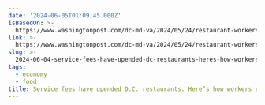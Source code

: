 ```yaml
---
date: '2024-06-05T01:09:45.000Z'
isBasedOn: >-
  https://www.washingtonpost.com/dc-md-va/2024/05/24/restaurant-workers-initiative-82/
link: >-
  https://www.washingtonpost.com/dc-md-va/2024/05/24/restaurant-workers-initiative-82/
slug: >-
  2024-06-04-service-fees-have-upended-dc-restaurants-heres-how-workers-really-feel
tags:
  - economy
  - food
title: Service fees have upended D.C. restaurants. Here’s how workers really feel.
---
```

 
